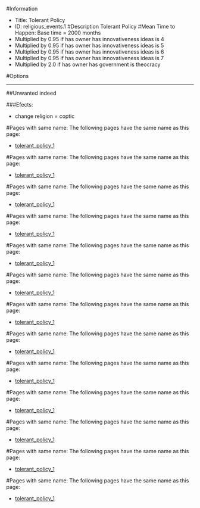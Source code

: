 #Information
 - Title: Tolerant Policy
 - ID: religious_events.1
#Description
Tolerant Policy
#Mean Time to Happen:
Base time = 2000 months
 - Multiplied by 0.95 if has owner has innovativeness ideas is 4
 - Multiplied by 0.95 if has owner has innovativeness ideas is 5
 - Multiplied by 0.95 if has owner has innovativeness ideas is 6
 - Multiplied by 0.95 if has owner has innovativeness ideas is 7
 - Multiplied by 2.0 if has owner has government is theocracy

#Options

___
##Unwanted indeed

###Efects:<ul><li>change religion = coptic</li></ul>


#Pages with same name:
The following pages have the same name as this page:
 - [tolerant_policy_1](tolerant_policy_1.md)


#Pages with same name:
The following pages have the same name as this page:
 - [tolerant_policy_1](tolerant_policy_1.md)


#Pages with same name:
The following pages have the same name as this page:
 - [tolerant_policy_1](tolerant_policy_1.md)


#Pages with same name:
The following pages have the same name as this page:
 - [tolerant_policy_1](tolerant_policy_1.md)


#Pages with same name:
The following pages have the same name as this page:
 - [tolerant_policy_1](tolerant_policy_1.md)


#Pages with same name:
The following pages have the same name as this page:
 - [tolerant_policy_1](tolerant_policy_1.md)


#Pages with same name:
The following pages have the same name as this page:
 - [tolerant_policy_1](tolerant_policy_1.md)


#Pages with same name:
The following pages have the same name as this page:
 - [tolerant_policy_1](tolerant_policy_1.md)


#Pages with same name:
The following pages have the same name as this page:
 - [tolerant_policy_1](tolerant_policy_1.md)


#Pages with same name:
The following pages have the same name as this page:
 - [tolerant_policy_1](tolerant_policy_1.md)


#Pages with same name:
The following pages have the same name as this page:
 - [tolerant_policy_1](tolerant_policy_1.md)


#Pages with same name:
The following pages have the same name as this page:
 - [tolerant_policy_1](tolerant_policy_1.md)


#Pages with same name:
The following pages have the same name as this page:
 - [tolerant_policy_1](tolerant_policy_1.md)
